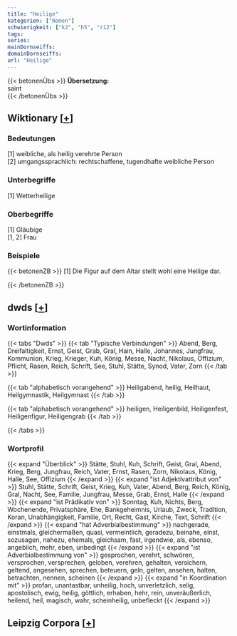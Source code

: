 ```yaml
---
title: "Heilige"
kategorien: ["Nomen"]
schwierigkeit: ["k2", "h5", "r12"]
tags:
series:
mainDornseiffs:
domainDornseiffs:
url: "Heilige"
---
```


{{< betonenÜbs >}}
**Übersetzung:**  
saint  
{{< /betonenÜbs >}}

## Wiktionary [[+](https://de.wiktionary.org/wiki/Heilige)]

### Bedeutungen
[1] weibliche, als heilig verehrte Person  
[2] umgangssprachlich: rechtschaffene, tugendhafte weibliche Person  

### Unterbegriffe
[1] Wetterheilige  

### Oberbegriffe
[1] Gläubige  
[1, 2] Frau  

### Beispiele
{{< betonenZB >}}
[1] Die Figur auf dem Altar stellt wohl eine Heilige dar.  

{{< /betonenZB >}}


## dwds [[+](https://www.dwds.de/wb/Heilige)]

### Wortinformation
{{< tabs "Dwds" >}}
{{< tab "Typische Verbindungen" >}}
Abend, Berg, Dreifaltigkeit, Ernst, Geist, Grab, Gral, Hain, Halle, Johannes, Jungfrau, Kommunion, Krieg, Krieger, Kuh, König, Messe, Nacht, Nikolaus, Offizium, Pflicht, Rasen, Reich, Schrift, See, Stuhl, Stätte, Synod, Vater, Zorn
{{< /tab >}}

{{< tab "alphabetisch vorangehend" >}}
Heiligabend, heilig, Heilhaut, Heilgymnastik, Heilgymnast
{{< /tab >}}

{{< tab "alphabetisch vorangehend" >}}
heiligen, Heiligenbild, Heiligenfest, Heiligenfigur, Heiligengrab
{{< /tab >}}

{{< /tabs >}}

### Wortprofil
{{< expand "Überblick" >}} Stätte, Stuhl, Kuh, Schrift, Geist, Gral, Abend, Krieg, Berg, Jungfrau, Reich, Vater, Ernst, Rasen, Zorn, Nikolaus, König, Halle, See, Offizium {{< /expand >}}
{{< expand "ist Adjektivattribut von" >}} Stuhl, Stätte, Schrift, Geist, Krieg, Kuh, Vater, Abend, Berg, Reich, König, Gral, Nacht, See, Familie, Jungfrau, Messe, Grab, Ernst, Halle {{< /expand >}}
{{< expand "ist Prädikativ von" >}} Sonntag, Kuh, Nichts, Berg, Wochenende, Privatsphäre, Ehe, Bankgeheimnis, Urlaub, Zweck, Tradition, Koran, Unabhängigkeit, Familie, Ort, Recht, Gast, Kirche, Text, Schrift {{< /expand >}}
{{< expand "hat Adverbialbestimmung" >}} nachgerade, einstmals, gleichermaßen, quasi, vermeintlich, geradezu, beinahe, einst, sozusagen, nahezu, ehemals, gleichsam, fast, irgendwie, als, ebenso, angeblich, mehr, eben, unbedingt {{< /expand >}}
{{< expand "ist Adverbialbestimmung von" >}} gesprochen, verehrt, schwören, versprochen, versprechen, geloben, verehren, gehalten, versichern, geltend, angesehen, sprechen, beteuern, geln, gelten, ansehen, halten, betrachten, nennen, scheinen {{< /expand >}}
{{< expand "in Koordination mit" >}} profan, unantastbar, unheilig, hoch, unverletzlich, selig, apostolisch, ewig, heilig, göttlich, erhaben, hehr, rein, unveräußerlich, heilend, heil, magisch, wahr, scheinheilig, unbefleckt {{< /expand >}}

## Leipzig Corpora [[+](https://corpora.uni-leipzig.de/en/res?word=Heilige&corpusId=deu_newscrawl-public_2018)]

